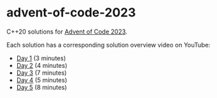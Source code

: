 # advent-of-code-2023
C++20 solutions for [Advent of Code 2023](https://adventofcode.com/2023).

Each solution has a corresponding solution overview video on YouTube:
- [Day 1](https://youtu.be/_igWZykCuZQ) (3 minutes)
- [Day 2](https://youtu.be/9GiVCwo0t74) (4 minutes)
- [Day 3](https://youtu.be/qGpD72JYHi0) (7 minutes)
- [Day 4](https://youtu.be/RaVmdN2DBg4) (5 minutes)
- [Day 5](https://youtu.be/1fhA6C5Swok) (8 minutes)
